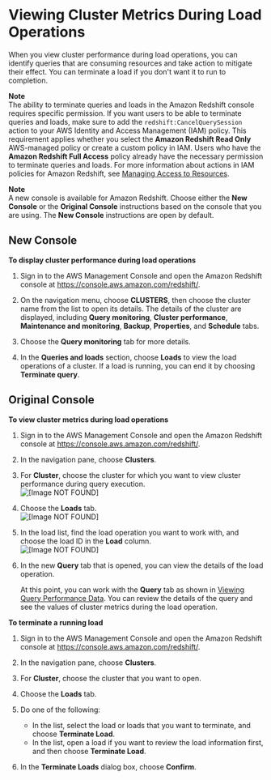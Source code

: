 # Viewing Cluster Metrics During Load Operations<a name="performance-metrics-loads"></a>

When you view cluster performance during load operations, you can identify queries that are consuming resources and take action to mitigate their effect\. You can terminate a load if you don't want it to run to completion\. 

**Note**  
The ability to terminate queries and loads in the Amazon Redshift console requires specific permission\. If you want users to be able to terminate queries and loads, make sure to add the `redshift:CancelQuerySession` action to your AWS Identity and Access Management \(IAM\) policy\. This requirement applies whether you select the **Amazon Redshift Read Only** AWS\-managed policy or create a custom policy in IAM\. Users who have the **Amazon Redshift Full Access** policy already have the necessary permission to terminate queries and loads\. For more information about actions in IAM policies for Amazon Redshift, see [Managing Access to Resources](redshift-iam-access-control-overview.md#redshift-iam-accesscontrol-managingaccess)\.

**Note**  
A new console is available for Amazon Redshift\. Choose either the **New Console** or the **Original Console** instructions based on the console that you are using\. The **New Console** instructions are open by default\.

## New Console<a name="cluster-load-metrics"></a>

**To display cluster performance during load operations**

1. Sign in to the AWS Management Console and open the Amazon Redshift console at [https://console\.aws\.amazon\.com/redshift/](https://console.aws.amazon.com/redshift/)\.

1. On the navigation menu, choose **CLUSTERS**, then choose the cluster name from the list to open its details\. The details of the cluster are displayed, including **Query monitoring**, **Cluster performance**, **Maintenance and monitoring**, **Backup**, **Properties**, and **Schedule** tabs\.

1. Choose the **Query monitoring** tab for more details\. 

1. In the **Queries and loads** section, choose **Loads** to view the load operations of a cluster\. If a load is running, you can end it by choosing **Terminate query**\.

## Original Console<a name="cluster-load-metrics-originalconsole"></a>

**To view cluster metrics during load operations**

1. Sign in to the AWS Management Console and open the Amazon Redshift console at [https://console\.aws\.amazon\.com/redshift/](https://console.aws.amazon.com/redshift/)\.

1. In the navigation pane, choose **Clusters**\.

1. For **Cluster**, choose the cluster for which you want to view cluster performance during query execution\.  
![\[Image NOT FOUND\]](http://docs.aws.amazon.com/redshift/latest/mgmt/images/cm-metrics-10.png)

1. Choose the **Loads** tab\.  
![\[Image NOT FOUND\]](http://docs.aws.amazon.com/redshift/latest/mgmt/images/cm-metrics-110.png)

1. In the load list, find the load operation you want to work with, and choose the load ID in the **Load** column\.  
![\[Image NOT FOUND\]](http://docs.aws.amazon.com/redshift/latest/mgmt/images/cm-metrics-120.png)

1. In the new **Query** tab that is opened, you can view the details of the load operation\.

   At this point, you can work with the **Query** tab as shown in [Viewing Query Performance Data](performance-metrics-queries.md)\. You can review the details of the query and see the values of cluster metrics during the load operation\.

**To terminate a running load**

1. Sign in to the AWS Management Console and open the Amazon Redshift console at [https://console\.aws\.amazon\.com/redshift/](https://console.aws.amazon.com/redshift/)\.

1. In the navigation pane, choose **Clusters**\.

1. For **Cluster**, choose the cluster that you want to open\.

1. Choose the **Loads** tab\.

1. Do one of the following:
   + In the list, select the load or loads that you want to terminate, and choose **Terminate Load**\.
   + In the list, open a load if you want to review the load information first, and then choose **Terminate Load**\.

1. In the **Terminate Loads** dialog box, choose **Confirm**\.